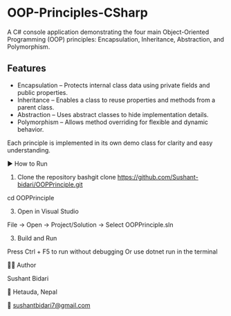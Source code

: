 # OOP-Principles-CSharp
A C# console application demonstrating the four main Object-Oriented Programming (OOP) principles: Encapsulation, Inheritance, Abstraction, and Polymorphism.

## Features
- Encapsulation – Protects internal class data using private fields and public properties.
- Inheritance – Enables a class to reuse properties and methods from a parent class.
- Abstraction – Uses abstract classes to hide implementation details.
- Polymorphism – Allows method overriding for flexible and dynamic behavior.

Each principle is implemented in its own demo class for clarity and easy understanding.

▶️ How to Run
1. Clone the repository
bashgit clone https://github.com/Sushant-bidari/OOPPrinciple.git

cd OOPPrinciple

3. Open in Visual Studio

File → Open → Project/Solution → Select OOPPrinciple.sln

3. Build and Run

Press Ctrl + F5 to run without debugging
Or use dotnet run in the terminal


👨‍💻 Author

Sushant Bidari

📍 Hetauda, Nepal

📧 sushantbidari7@gmail.com

